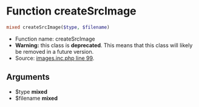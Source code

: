 Function createSrcImage
===========================





```php
mixed createSrcImage($type, $filename)
```

* Function name: createSrcImage
* **Warning:** this class is **deprecated**. This means that this class will likely be removed in a future version.
* Source: [images.inc.php line 99](https://github.com/PrestaShop/PrestaShop/blob/1.5.2.0/images.inc.php#L99).

Arguments
---------

* $type **mixed**
* $filename **mixed**


